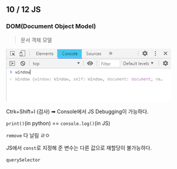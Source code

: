 ## 10 / 12 JS



### DOM(Document Object Model)

> 문서 객체 모델

![image-20201012111534953](TIL_201012_JS.assets/image-20201012111534953.png)

Ctrk+Shift+I (검사) ➡ Console에서 JS Debugging이 가능하다.

`print()`(in python) == `console.log()`(in JS)

`remove` 다 날림 ㄹㅇ

JS에서 `const`로 지정해 준 변수는 다른 값으로 재할당이 불가능하다.

`querySelector`

<script>
    //여기에 JS문을 적으면 된다
    const 변수1 = document.querySelector('목표')
</script>





